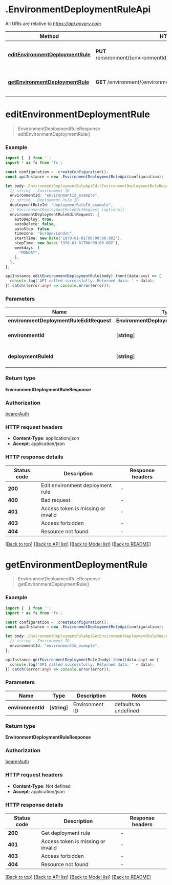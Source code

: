 # .EnvironmentDeploymentRuleApi

All URIs are relative to *https://api.qovery.com*

Method | HTTP request | Description
------------- | ------------- | -------------
[**editEnvironmentDeploymentRule**](EnvironmentDeploymentRuleApi.md#editEnvironmentDeploymentRule) | **PUT** /environment/{environmentId}/deploymentRule/{deploymentRuleId} | Edit an environment deployment rule
[**getEnvironmentDeploymentRule**](EnvironmentDeploymentRuleApi.md#getEnvironmentDeploymentRule) | **GET** /environment/{environmentId}/deploymentRule | Get environment deployment rule


# **editEnvironmentDeploymentRule**
> EnvironmentDeploymentRuleResponse editEnvironmentDeploymentRule()


### Example


```typescript
import {  } from '';
import * as fs from 'fs';

const configuration = .createConfiguration();
const apiInstance = new .EnvironmentDeploymentRuleApi(configuration);

let body:.EnvironmentDeploymentRuleApiEditEnvironmentDeploymentRuleRequest = {
  // string | Environment ID
  environmentId: "environmentId_example",
  // string | Deployment Rule ID
  deploymentRuleId: "deploymentRuleId_example",
  // EnvironmentDeploymentRuleEditRequest (optional)
  environmentDeploymentRuleEditRequest: {
    autoDeploy: true,
    autoDelete: false,
    autoStop: false,
    timezone: "Europe/London",
    startTime: new Date('1970-01-01T00:00:00.00Z'),
    stopTime: new Date('1970-01-01T00:00:00.00Z'),
    weekdays: [
      "MONDAY",
    ],
  },
};

apiInstance.editEnvironmentDeploymentRule(body).then((data:any) => {
  console.log('API called successfully. Returned data: ' + data);
}).catch((error:any) => console.error(error));
```


### Parameters

Name | Type | Description  | Notes
------------- | ------------- | ------------- | -------------
 **environmentDeploymentRuleEditRequest** | **EnvironmentDeploymentRuleEditRequest**|  |
 **environmentId** | [**string**] | Environment ID | defaults to undefined
 **deploymentRuleId** | [**string**] | Deployment Rule ID | defaults to undefined


### Return type

**EnvironmentDeploymentRuleResponse**

### Authorization

[bearerAuth](README.md#bearerAuth)

### HTTP request headers

 - **Content-Type**: application/json
 - **Accept**: application/json


### HTTP response details
| Status code | Description | Response headers |
|-------------|-------------|------------------|
**200** | Edit environment deployment rule |  -  |
**400** | Bad request |  -  |
**401** | Access token is missing or invalid |  -  |
**403** | Access forbidden |  -  |
**404** | Resource not found |  -  |

[[Back to top]](#) [[Back to API list]](README.md#documentation-for-api-endpoints) [[Back to Model list]](README.md#documentation-for-models) [[Back to README]](README.md)

# **getEnvironmentDeploymentRule**
> EnvironmentDeploymentRuleResponse getEnvironmentDeploymentRule()


### Example


```typescript
import {  } from '';
import * as fs from 'fs';

const configuration = .createConfiguration();
const apiInstance = new .EnvironmentDeploymentRuleApi(configuration);

let body:.EnvironmentDeploymentRuleApiGetEnvironmentDeploymentRuleRequest = {
  // string | Environment ID
  environmentId: "environmentId_example",
};

apiInstance.getEnvironmentDeploymentRule(body).then((data:any) => {
  console.log('API called successfully. Returned data: ' + data);
}).catch((error:any) => console.error(error));
```


### Parameters

Name | Type | Description  | Notes
------------- | ------------- | ------------- | -------------
 **environmentId** | [**string**] | Environment ID | defaults to undefined


### Return type

**EnvironmentDeploymentRuleResponse**

### Authorization

[bearerAuth](README.md#bearerAuth)

### HTTP request headers

 - **Content-Type**: Not defined
 - **Accept**: application/json


### HTTP response details
| Status code | Description | Response headers |
|-------------|-------------|------------------|
**200** | Get deployment rule |  -  |
**401** | Access token is missing or invalid |  -  |
**403** | Access forbidden |  -  |
**404** | Resource not found |  -  |

[[Back to top]](#) [[Back to API list]](README.md#documentation-for-api-endpoints) [[Back to Model list]](README.md#documentation-for-models) [[Back to README]](README.md)


